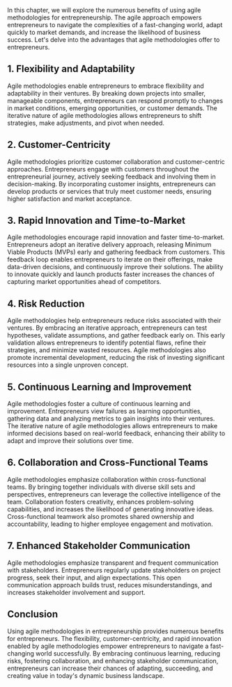 
In this chapter, we will explore the numerous benefits of using agile methodologies for entrepreneurship. The agile approach empowers entrepreneurs to navigate the complexities of a fast-changing world, adapt quickly to market demands, and increase the likelihood of business success. Let's delve into the advantages that agile methodologies offer to entrepreneurs.

1\. **Flexibility and Adaptability**
-----------------------------------

Agile methodologies enable entrepreneurs to embrace flexibility and adaptability in their ventures. By breaking down projects into smaller, manageable components, entrepreneurs can respond promptly to changes in market conditions, emerging opportunities, or customer demands. The iterative nature of agile methodologies allows entrepreneurs to shift strategies, make adjustments, and pivot when needed.

2\. **Customer-Centricity**
--------------------------

Agile methodologies prioritize customer collaboration and customer-centric approaches. Entrepreneurs engage with customers throughout the entrepreneurial journey, actively seeking feedback and involving them in decision-making. By incorporating customer insights, entrepreneurs can develop products or services that truly meet customer needs, ensuring higher satisfaction and market acceptance.

3\. **Rapid Innovation and Time-to-Market**
------------------------------------------

Agile methodologies encourage rapid innovation and faster time-to-market. Entrepreneurs adopt an iterative delivery approach, releasing Minimum Viable Products (MVPs) early and gathering feedback from customers. This feedback loop enables entrepreneurs to iterate on their offerings, make data-driven decisions, and continuously improve their solutions. The ability to innovate quickly and launch products faster increases the chances of capturing market opportunities ahead of competitors.

4\. **Risk Reduction**
---------------------

Agile methodologies help entrepreneurs reduce risks associated with their ventures. By embracing an iterative approach, entrepreneurs can test hypotheses, validate assumptions, and gather feedback early on. This early validation allows entrepreneurs to identify potential flaws, refine their strategies, and minimize wasted resources. Agile methodologies also promote incremental development, reducing the risk of investing significant resources into a single unproven concept.

5\. **Continuous Learning and Improvement**
------------------------------------------

Agile methodologies foster a culture of continuous learning and improvement. Entrepreneurs view failures as learning opportunities, gathering data and analyzing metrics to gain insights into their ventures. The iterative nature of agile methodologies allows entrepreneurs to make informed decisions based on real-world feedback, enhancing their ability to adapt and improve their solutions over time.

6\. **Collaboration and Cross-Functional Teams**
-----------------------------------------------

Agile methodologies emphasize collaboration within cross-functional teams. By bringing together individuals with diverse skill sets and perspectives, entrepreneurs can leverage the collective intelligence of the team. Collaboration fosters creativity, enhances problem-solving capabilities, and increases the likelihood of generating innovative ideas. Cross-functional teamwork also promotes shared ownership and accountability, leading to higher employee engagement and motivation.

7\. **Enhanced Stakeholder Communication**
-----------------------------------------

Agile methodologies emphasize transparent and frequent communication with stakeholders. Entrepreneurs regularly update stakeholders on project progress, seek their input, and align expectations. This open communication approach builds trust, reduces misunderstandings, and increases stakeholder involvement and support.

Conclusion
----------

Using agile methodologies in entrepreneurship provides numerous benefits for entrepreneurs. The flexibility, customer-centricity, and rapid innovation enabled by agile methodologies empower entrepreneurs to navigate a fast-changing world successfully. By embracing continuous learning, reducing risks, fostering collaboration, and enhancing stakeholder communication, entrepreneurs can increase their chances of adapting, succeeding, and creating value in today's dynamic business landscape.
